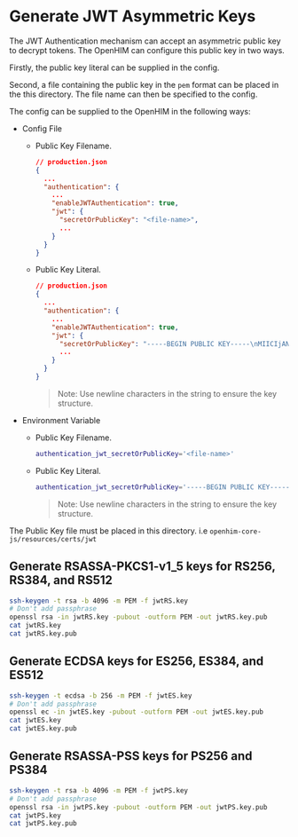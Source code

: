 # Generate JWT Asymmetric Keys

The JWT Authentication mechanism can accept an asymmetric public key to decrypt tokens.
The OpenHIM can configure this public key in two ways.

Firstly, the public key literal can be supplied in the config.

Second, a file containing the public key in the `pem` format can be placed in the this directory. The file name can then be specified to the config.

The config can be supplied to the OpenHIM in the following ways:

- Config File

  - Public Key Filename.

    ```json
    // production.json
    {
      ...
      "authentication": {
        ...
        "enableJWTAuthentication": true,
        "jwt": {
          "secretOrPublicKey": "<file-name>",
          ...
        }
      }
    }
    ```

  - Public Key Literal.

    ```json
    // production.json
    {
      ...
      "authentication": {
        ...
        "enableJWTAuthentication": true,
        "jwt": {
          "secretOrPublicKey": "-----BEGIN PUBLIC KEY-----\nMIICIjANBgkqhkiG9w0BAQEFAAOCAg8AMIICCgKCAgEA4ZnfOESxGfb1MVD2coNy\n0G0bGarnKEz721MP30iyo6+YO3qzbETI8giIWGBtXD2VO49xk2miVIvZ3tAfPRnE\nsqJsOErfZ3ld5GrnLUSbUOr88cd+TTx4EqdU2dYAoc0iVEgA5UZJDLrWHM3VcHQl\nFc2F/JN78JBBZor2gWiABEFFShMN1PYmsx4IJUuE72gDVqblOLCfr+V1rT0C7iA1\n7V8lsm3jlRyBBNxdwqLvVXVcIip5/W5gQ/Ujq4KdXcC4LFR2J8idLEn4LPNsx6tA\ndHmAaBEHO9kyYgHijK+zi0b7qTYaPdrbM6siMFBh7HW6bobRqrFy5wR3zZuhg2Do\no8djtoJBHXNohxNm1D7iiNjH9jHSt9G2O5lAuDo19qb0jxMBR/ekQ3GZNTF3+C7z\nF6BXDPXY3S2Q7btYznQ6oTn/raqVaw4RiXDaBSotmOZHId2OnI5eNN4QTXr7RbOX\nzSqXf4OhiaW7Shjg0bbz6BUAKiMW6e0R3Z+JL8ZS47MxG6ibfimbZz9a0Hc5ItN2\nZK0mPPr2aEeLi/Wyaf7QB1N5IEZVj3YXJo/h5F37RnxV9IbRA201lKAVw5RbWo3Q\nur5jumzuID68U+i4rvB2JILlSykIrcGa7ffoMtTKJzTiHrKElBAEdgv4I1pUl0Js\ne2rYU8Kno94WC+34WGoUs7sCAwEAAQ==\n-----END PUBLIC KEY-----",
          ...
        }
      }
    }
    ```

    > Note: Use newline characters in the string to ensure the key structure.


- Environment Variable

  - Public Key Filename.

    ```sh
    authentication_jwt_secretOrPublicKey='<file-name>'
    ```

  - Public Key Literal.

    ```sh
    authentication_jwt_secretOrPublicKey='-----BEGIN PUBLIC KEY-----\nMIICIjANBgkqhkiG9w0BAQEFAAOCAg8AMIICCgKCAgEA4ZnfOESxGfb1MVD2coNy\n0G0bGarnKEz721MP30iyo6+YO3qzbETI8giIWGBtXD2VO49xk2miVIvZ3tAfPRnE\nsqJsOErfZ3ld5GrnLUSbUOr88cd+TTx4EqdU2dYAoc0iVEgA5UZJDLrWHM3VcHQl\nFc2F/JN78JBBZor2gWiABEFFShMN1PYmsx4IJUuE72gDVqblOLCfr+V1rT0C7iA1\n7V8lsm3jlRyBBNxdwqLvVXVcIip5/W5gQ/Ujq4KdXcC4LFR2J8idLEn4LPNsx6tA\ndHmAaBEHO9kyYgHijK+zi0b7qTYaPdrbM6siMFBh7HW6bobRqrFy5wR3zZuhg2Do\no8djtoJBHXNohxNm1D7iiNjH9jHSt9G2O5lAuDo19qb0jxMBR/ekQ3GZNTF3+C7z\nF6BXDPXY3S2Q7btYznQ6oTn/raqVaw4RiXDaBSotmOZHId2OnI5eNN4QTXr7RbOX\nzSqXf4OhiaW7Shjg0bbz6BUAKiMW6e0R3Z+JL8ZS47MxG6ibfimbZz9a0Hc5ItN2\nZK0mPPr2aEeLi/Wyaf7QB1N5IEZVj3YXJo/h5F37RnxV9IbRA201lKAVw5RbWo3Q\nur5jumzuID68U+i4rvB2JILlSykIrcGa7ffoMtTKJzTiHrKElBAEdgv4I1pUl0Js\ne2rYU8Kno94WC+34WGoUs7sCAwEAAQ==\n-----END PUBLIC KEY-----'
    ```

    > Note: Use newline characters in the string to ensure the key structure.

The Public Key file must be placed in this directory. i.e `openhim-core-js/resources/certs/jwt`

## Generate RSASSA-PKCS1-v1_5 keys for **RS256**, **RS384**, and **RS512**

```sh
ssh-keygen -t rsa -b 4096 -m PEM -f jwtRS.key
# Don't add passphrase
openssl rsa -in jwtRS.key -pubout -outform PEM -out jwtRS.key.pub
cat jwtRS.key
cat jwtRS.key.pub
```

## Generate ECDSA keys for **ES256**, **ES384**, and **ES512**

```sh
ssh-keygen -t ecdsa -b 256 -m PEM -f jwtES.key
# Don't add passphrase
openssl ec -in jwtES.key -pubout -outform PEM -out jwtES.key.pub
cat jwtES.key
cat jwtES.key.pub
```

## Generate RSASSA-PSS keys for **PS256** and **PS384**

```sh
ssh-keygen -t rsa -b 4096 -m PEM -f jwtPS.key
# Don't add passphrase
openssl rsa -in jwtPS.key -pubout -outform PEM -out jwtPS.key.pub
cat jwtPS.key
cat jwtPS.key.pub
```
